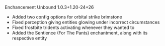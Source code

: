 Enchancement Unbound 1.0.3+1.20-24+26
- Added two config options for orbital strike brimstone
- Fixed perception giving entities glowing under incorrect circumstances
- Fixed frostbite tridents activating whenever they wanted to
- Added the Sentience (For The Pants) enchantment, along with its respective entity